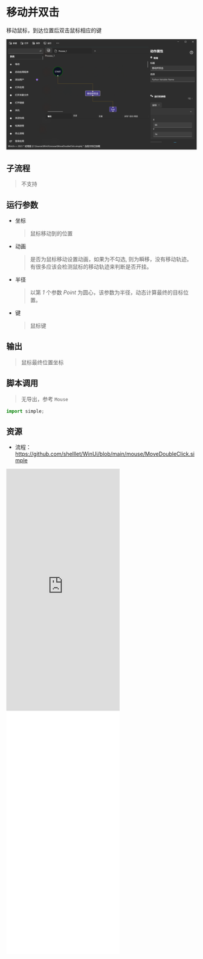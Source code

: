 # 移动并双击 
移动鼠标，到达位置后双击鼠标相应的键

![MoveDoubleClick](./images/04.png ':size=90%')

## 子流程
> 不支持


## 运行参数

* 坐标
  > 鼠标移动到的位置
* 动画
  > 是否为鼠标移动设置动画，如果为不勾选, 则为瞬移，没有移动轨迹。有很多应该会检测鼠标的移动轨迹来判断是否开挂。
* 半径
  > 以第 *1* 个参数 *Point* 为圆心，该参数为半径，动态计算最终的目标位置。
* 键
  > 鼠标键


## 输出

> 鼠标最终位置坐标


## 脚本调用
> 无导出，参考 `Mouse`

```python
import simple;

```

## 资源

* 流程：https://github.com/shelllet/WinUi/blob/main/mouse/MoveDoubleClick.simple

<iframe type="text/html" height="640px" src="https://www.youtube.com/embed/BhqTxNQF8io" frameborder="0"></iframe>

<iframe src="//player.bilibili.com/player.html?bvid=BV18w411D71T&page=1&autoplay=0" height='640px' scrolling="no" border="0" frameborder="no" framespacing="0" allowfullscreen="true"></iframe>